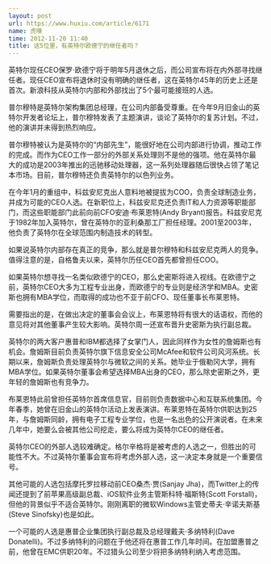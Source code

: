 ```yaml
---
layout: post
url: https://www.huxiu.com/article/6171
name: 虎嗅
time: 2012-11-20 11:40
title: 这5位里，有英特尔欧德宁的继任者吗？
---
```

英特尔现任CEO保罗·欧德宁将于明年5月退休之后，而公司宣布将在内外部寻找继任者。现任CEO宣布将退休时没有明确的继任者，这在英特尔45年的历史上还是首次。新浪科技从英特尔内部和外部找出了5个最可能接班的人选。

普尔穆特是英特尔架构集团总经理，在公司内部备受尊重。在今年9月旧金山的英特尔开发者论坛上，普尔穆特发表了主题演讲，谈论了英特尔的复苏计划。不过，他的演讲并未得到热烈响应。

普尔穆特被认为是英特尔的“内部先生”，能很好地在公司内部进行协调，推动工作的完成。而作为CEO工作一部分的外部关系处理则不是他的强项。他在英特尔最大的成功是2003年推出的迅驰移动处理器，这一系列处理器随后很快占领了笔记本市场。目前，普尔穆特还负责英特尔的以色列业务。

在今年1月的重组中，科兹安尼克出人意料地被提拔为COO，负责全球制造业务，并成为可能的CEO人选。在新职位上，科兹安尼克还负责IT和人力资源等职能部门，而这些职能部门此前向前CFO安迪·布莱恩特(Andy Bryant)报告。科兹安尼克于1982年加入英特尔，曾在英特尔的亚利桑那工厂担任经理。2001至2003年，他负责了英特尔在全球范围内制造技术的转型。

如果说英特尔内部存在真正的竞争，那么就是普尔穆特和科兹安尼克两人的竞争。值得注意的是，自格鲁夫以来，英特尔历任CEO首先都曾担任COO。

如果英特尔想寻找一名类似欧德宁的CEO，那么史密斯将进入视线。在欧德宁之前，英特尔CEO大多为工程专业出身，而欧德宁的专业则是经济学和MBA。史密斯也拥有MBA学位，而取得的成功也不亚于前CFO、现任董事长布莱恩特。

需要指出的是，在做出决定的董事会会议上，布莱恩特将有很大的话语权，而他的意见将对其他董事产生较大影响。英特尔周一还宣布晋升史密斯为执行副总裁。

英特尔的两大客户惠普和IBM都选择了女掌门人，因此同样作为女性的詹姆斯也有机会。詹姆斯目前负责英特尔旗下信息安全公司McAfee和软件公司风河系统。长期以来，詹姆斯负责处理英特尔与微软之间的关系。她毕业于俄勒冈大学，拥有MBA学位。如果英特尔董事会希望选择MBA出身的CEO，那么除史密斯之外，更年轻的詹姆斯也有竞争力。

布莱恩特此前曾担任英特尔首席信息官，目前则负责数据中心和互联系统集团。今年春季，她曾在旧金山的英特尔活动上发表演讲。布莱恩特在英特尔供职达到25年，与詹姆斯同龄，拥有电子工程专业学位，也是一名出色的公开演说者。在未来几年中，她要么会被其他公司挖走，要么将成为英特尔CEO的继任者。

英特尔CEO的外部人选较难确定。格尔辛格将是被考虑的人选之一，但胜出的可能性不大。不过英特尔董事会宣布将考虑外部人选，这一决定本身就是一个重要信号。

其他可能的人选包括摩托罗拉移动前CEO桑杰·贾(Sanjay Jha)，而Twitter上的传闻还提到了前苹果高级副总裁、iOS软件业务主管斯科特·福斯特(Scott Forstall)，但他的背景似乎不适合英特尔。刚刚离职的微软Windows主管史蒂夫·辛诺夫斯基(Steve Sinofsky)也是如此。

一个可能的人选是惠普企业集团执行副总裁及总经理戴夫·多纳特利(Dave Donatelli)。不过多纳特利的问题在于他还将在惠普工作几年时间。在加盟惠普之前，他曾在EMC供职20年。不过猎头公司至少将把多纳特利纳入考虑范围。

